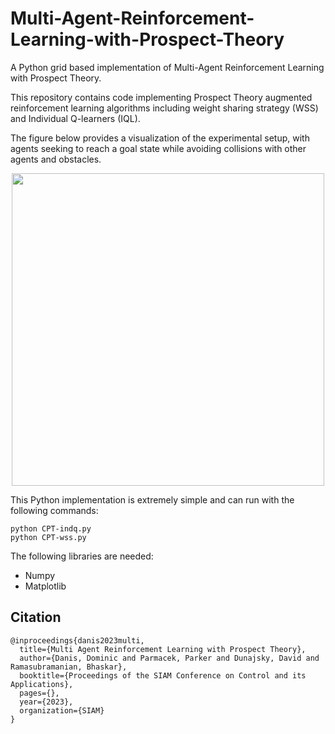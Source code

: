 # Multi-Agent-Reinforcement-Learning-with-Prospect-Theory
A Python grid based implementation of Multi-Agent Reinforcement Learning with Prospect Theory.

This repository contains code implementing Prospect Theory augmented reinforcement learning algorithms including weight sharing strategy (WSS) and Individual Q-learners (IQL). 

The figure below provides a visualization of the experimental setup, with agents seeking to reach a goal state while avoiding collisions with other agents and obstacles.

<p align="center">
  <img src="https://github.com/dominicdanis/-Multi-Agent-Reinforcement-Learning-with-Prospect-Theory/assets/121999556/64681920-68f6-44d8-9b0f-5bac34cffa55" width="500"/>
<p/>

This Python implementation is extremely simple and can run with the following commands:
```
python CPT-indq.py
python CPT-wss.py
```
The following libraries are needed:
- Numpy
- Matplotlib

## Citation
```
@inproceedings{danis2023multi,
  title={Multi Agent Reinforcement Learning with Prospect Theory},
  author={Danis, Dominic and Parmacek, Parker and Dunajsky, David and Ramasubramanian, Bhaskar},
  booktitle={Proceedings of the SIAM Conference on Control and its Applications},
  pages={},
  year={2023},
  organization={SIAM}
}
```
